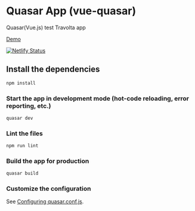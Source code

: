 # Quasar App (vue-quasar)

Quasar(Vue.js) test Travolta app

[Demo](https://vue-quasar.netlify.app/)

[![Netlify Status](https://api.netlify.com/api/v1/badges/949a2916-ffb5-4d1e-bdbc-3f26a9eac06f/deploy-status)](https://app.netlify.com/sites/vue-quasar/deploys)

## Install the dependencies
```bash
npm install
```

### Start the app in development mode (hot-code reloading, error reporting, etc.)
```bash
quasar dev
```

### Lint the files
```bash
npm run lint
```

### Build the app for production
```bash
quasar build
```

### Customize the configuration
See [Configuring quasar.conf.js](https://quasar.dev/quasar-cli/quasar-conf-js).
